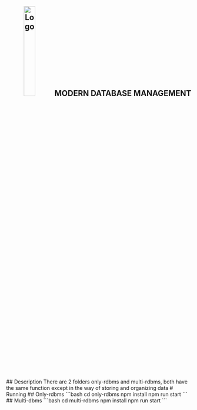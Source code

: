 <h2 align="center">
<img src="https://res.cloudinary.com/web-hcmus/image/upload/v1673620680/logo_blkwpx.png" alt="Logo" width="25%">
  MODERN DATABASE MANAGEMENT
</h2>
<br>
## Description
There are 2 folders only-rdbms and multi-rdbms, both have the same function except in the way of storing and organizing data
# Running
## Only-rdbms
```bash
cd only-rdbms
npm install
npm run start
```
## Multi-dbms
```bash
cd multi-rdbms
npm install
npm run start
```
